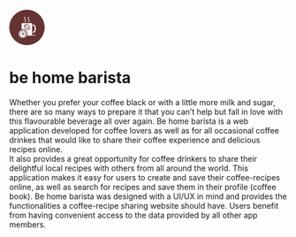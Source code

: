 ![Logo](static/img/coffee-time.png)
# be home barista 

<!-- ![Logo](assets/favicon/favicon-32x32.png) -->
Whether you prefer your coffee black or with a little more milk and sugar, there are so many ways to prepare it that you can’t help but fall in love with this flavourable beverage all over again.
Be home barista is a web application developed for coffee lovers as well as for all occasional coffee drinkes that would like to share their coffee experience and delicious recipes online.  
It also provides a great opportunity for coffee drinkers to share their delightful local recipes with others from all around the world.
This application makes it easy for users to create and save their coffee-recipes online, as well as search for recipes and save them in their profile (coffee book).
Be home barista was designed with a UI/UX in mind and provides the functionalities a coffee-recipe sharing website should have. Users benefit from having convenient access to the data provided by all other app members.







<!-- The COOL Quiz was created for anyone who wants to test their knowledge or learn some new interesting facts about the winter season. The players can take the quiz on their own or it can be used as a family indoor activity for those cold and dark evenings. The quiz has 12 multiple choice questions with a 120-second timer and a Top Score page so the players can save their best score. It hopes to engage all age groups or individuals of various interests, not just 'winter fans'.
![Responsive Design](assets/images/responsive-img.png) -->
<!-- 

## User Experience (UX)

### User Stories 

- As a user, I would like to understand the purpose of the website and what is being tested by the quiz before I start.
- As a user, I would like to have the option to read the instructions, so that I can understand how to play the game.
- As a user, I would like to play the quiz and see the content clearly on any device.
- As a user, I would like to be able to easily navigate through the website to complete the quiz.
- As a user, I would like to see if the answer I have chosen is correct or incorrect before proceeding to the next question.
- As a user, I would like to see my progress during the quiz (question counter, time counter and score counter).
- As a user, I would like to see my final score, have an option to save my best score and play again.


### Implementation 

- Used a layout with a winter background image, winter colours and picked an appropriate quiz title as well as a catchy initial        
  message to give users an early sense of what the quiz is about.
- Created a pop-up window to introduce the game to the users and to familiarize them with the quiz rules.
- Made the quiz responsive, visible and easy to read on desktops, laptops, tablets and smartphones.
- Created a simple intuitive design for easy navigation and used links for a smooth transport between pages.
- Made the quiz interactive as the chosen answers will turn green if correct or red if incorrect.
- Added Question counter, Time counter and Score counter to the game page.
- Added a result page that displays the quiz results as well as gives an option to save the users' scores.


## Features 

Cool Quiz consists of four webpages that all have an intuitive design for easy navigation.

  - ### Home Page
  This page introduces the quiz and shows important links to the game itself and to the Top Score page.
  - ### Game Page
  This is the core page of the quiz; it displays questions and multiple answer options as well as a navigation bar displaying the progress of the game.
  - ### Result Page
  It shows the results of the quiz and enables the player to save their score if they wish to do so.
  - ### Top Score Page
  Displays a list of top 7 scores.


### Existing Features

- __Home Page__

- The home page is the screen the end user is presented with on page load. <br>
  All four webpages have the same winter themed background image and colours, with a silver background for the website content. The 
  aim is to create a wintry atmosphere for players and bring back some memories of exciting winter events and activities.
  
- _Header_
  - The header has the same colour design as all other pages to support the intuitiveness of the entire website. The name of the
    quiz was chosen in order to give the visitors a hint of what the quiz is about. This intuitive layout enhances the user experience and makes the website easy to use.

- _Body_
  - The body includes an encouraging message to challenge the visitors to click on the START button and play the game.
  - The skeleton of the body has three buttons:
  - ABOUT button - clicking on the ABOUT button will display a pop-up box with the game rules. It includes all information the player 
    needs to know before starting the game.
  - START button is placed in the middle and has a different colour to underlay its importance. Clicking on this button will redirect 
    the player to the game page where they can start the quiz.
  - TOP SCORE button will forward the visitors to the list of the 7 best results.
  - Overall, the body layout is simple to understand and easy to navigate for the user.
  
- _Footer_
  - Similarly to the header, the footer remains the same regardless of the webpage. It contains a name of the production company and 
    the year of production. This intuitive layout contributes to the user experience.
    <br><br>
    <p align="center">
      <img src="assets/images/home-page.png">
    </p>
    <br><br>
    <p align="center">
      <img src="assets/images/pop-up-box.png">
    </p>

__Game Page__
- _Header_
  - The header includes the navigation bar which consists of the link to the home page and three other elements to monitor the  
    progress of the quiz. The player can click on the home icon anytime during the game to take them back to the home page and start the game again. Placing the home icon on this page allows users to navigate easily between pages and to return to the home page if they wish without having to use the back button. <br>
    The progress elements are all dynamic and are being updated with each question asked. 
  - Elements to monitor the progress:
    - Question counter shows how many questions have been answered so far as well as the total number of questions.
    - Time counter shows how many seconds are still left to complete the quiz. There is a 120 seconds countdown timer and if a player  
      runs out of time before completing the quiz, they will be redirected back to the home page to have another go.
    - Score counter shows how many points a player has received so far for all correctly answered questions. For each correct answer, 
      a player will get 100 points (1200 points maximum).<br>
    This ability to monitor the progress during the quiz enhances the user experience and also the motivation to achieve the highest score.
 
- _Body_  
  - The body shows the current question with four answer options. Clicking on one of these four options will deactivate the remaining 
    three and reveal if the chosen option is correct or not. The player will then be forwarded to the next question. Once a player clicks on an option, it cannot be changed. This will enhance the fluidity and energy of the game and encourage players to complete the quiz on time. <br>
    The time counter will prompt the user to answer questions correctly but also within a short period of time. This presents a double challenge and it makes the game more interesting and appealing to users. If the user does not answer all 12 questions in the allocated time, the quiz will automatically finish and they will be taken back to the home page. This will encourage users to take the quiz again. <br>
    Furthermore, if a player answers the question incorrectly, the correct answer will not be revealed. This should make the game more attractive as it will encourage the user to try again and improve their score. Once all questions have been answered, a player will automatically be directed to the result page.
- _Footer_ (please see the section about Footer above) 
   <br><br>
   <p align="center">
     <img src="assets/images/game-page.png">
   </p>    

__Result Page__
  - It shows how many points a player has scored in the quiz and gives them an option to save their score. To do so, a player has to 
    insert a username containing only alphabetic characters, without any numbers, special characters or spaces.
  - If the username meets the criteria, clicking on the SAVE button will save the player's score and return the player to the home 
    page. If the user does not want to save their score, they have an option to click on Go Home button which takes them back to the home page or on Play Again button to get to the game page and start playing again.
    <br><br>
    <p align="center">
      <img src="assets/images/result-page.png">
    </p>    

__Top Score Page__
  - This page displays a list of the 7 highest scores. 
    It also has the home icon for better navigation and it takes the user back to the home page.
    <br><br>
    <p align="center">
      <img src="assets/images/score-page.png">
    </p>    

### Features Left to Implement

  - Optaining more questions from the API open database to offer users a greater variety of questions and to make the quiz more 
    attractive
  - I would like to incorporate difficulty levels (easy, medium, hard)
  - Adding audio effects to a quiz question



### Wireframes 
- [Home Desktop](assets/wireframes/Home%20Desktop.png)
- [Home Tablet](assets/wireframes/Home%20Tablet.png)
- [Home Mobile](assets/wireframes/Home%20Phone.png)
- [Game Desktop](assets/wireframes/Game%20Desktop.png)
- [Game Tablet](assets/wireframes/Game%20Tablet.png)
- [Game Mobile](assets/wireframes/Game%20Phone.png)
- [Result Desktop](assets/wireframes/Result%20Desktop.png)
- [Result Tablet](assets/wireframes/Result%20Tablet.png)
- [Result Mobile](assets/wireframes/Result%20Phone.png)
- [Top Score Desktop](assets/wireframes/Top%20Score%20Desktop.png)
- [Top Score Tablet](assets/wireframes/Top%20Score%20Tablet.png)  
- [Top Score Mobile](assets/wireframes/Top%20Score%20Phone.png)



## Testing 

Manual Testing of implemented features: <br><br>


 - HOME PAGE Testing

| **Feature** | **Action** | **Expected Result** | **Actual Result** |
|-------------|------------|---------------------|-------------------|
| ABOUT button  | Click the button | A pop-up box opens with introduction and game rules | Works as expected |
| START button  | Click the button| Player is directed to the game page and can start playing | Works as expected |
| TOP SCORE button | Click the button| This takes the player to the top-score page to check the leaderboard	| Works as expected |
 
 <br><br>

- GAME PAGE Testing

| **Feature** | **Action** | **Expected Result** | **Actual Result** |
|-------------|------------|---------------------|-------------------|
| HOME button  | Click the button | Take a player to the home page anytime during the game | Works as expected |
| QUESTION counter  | Automatic feature| Shows what question the player is currently on, onwards counting | Works as expected |
| TIMER  | Automatic feature | Starts counting down automatically when the quiz appears on the screen | Works as expected |
| TIMER  | Automatic feature | For the last ten seconds the time text changes to red | Works as expected |
| TIMER  | Automatic feature | When time is up before answering all questions, the player is returned to the home page | Works as expected |
| SCORE counter | Click on the correct answer | Clicking on the correct answer will increase the score by 100 points| Works as expected |
| SCORE counter|  Click on the incorrect answer|  Clicking on the incorrect answer will not change the score| Works as expected |
| ANSWERS options  | Click on one of the 4 answers-options | Clicking on an option will disable the remaining three options | Works as expected |
| ANSWERS options  | Click on one of 4 answer options | The clicked option will change to green if correct and the score will be updated | Works as expected |
| ANSWERS options  | Click on one of 4 answer options | The clicked option will change to red if incorrect and the score will remain unchanged | Works as expected |
| NEXT question  | Automatic feature | Clicking on an answer option will evaluate the correctness and after 2 seconds a new question will appear| Works as expected |
| LAST question | Automatic feature | Clicking on the last answer option will evaluate the correctness and then forward the player to the result page |  Works as expected |

<br><br>

- RESULT PAGE Testing

| **Feature** | **Action** | **Expected Result** | **Actual Result** |
|-------------|------------|---------------------|-------------------|
| RESULT  | Automatic feature | The correct score will appear on the result page | Works as expected |
| USERNAME  | Enter name | Only text of min 3 and max 10 letters is excepted, no numbers or spaces | Works as expected |
| SAVE button  | Click the button| Saves the players’ score and takes them back to the home page | Works as expected |
| SAVE button  | Click the button| Input validation – do not save the score if the entered username does not meet the relevant criteria | Works as expected |
| GO HOME button  | Click the button | Takes players back to the home page if they do not want to save the score | Works as expected |
| PLAY AGAIN buton  | Click the button | Takes players to the game page where they can start the quiz again without saving their score | Works as expected |

<br><br>

- TOP SCORE PAGE Testing

| **Feature** | **Action** | **Expected Result** | **Actual Result** |
|-------------|------------|---------------------|-------------------|
| Saved result | click on TOP SCORE button | Correct score displayed against a correctly saved name | Works as expected |
| 7 best scores | click on TOP SCORE button | Score appears on this page only if it is within the 7 best results | Works as expected |
| HOME buton  | Click the button | Takes the player back to the home page | Works as expected |

<br><br>


### Validator Testing 

- HTML
  The W3C Validator has been used to validate the HTML of the website. <br>
  All errors have been corrected. <br>
  [W3C validator](https://validator.w3.org/nu/?doc=https%3A%2F%2Fkarare1.github.io%2Fquiz-game%2F)

- CSS
  The W3C Jigsaw Validator was used to validate the CSS of the website. <br>
  All errors have been corrected. <br>
  [(Jigsaw) validator](https://jigsaw.w3.org/css-validator/validator?uri=https%3A%2F%2Fkarare1.github.io%2Fquiz-game%2F&profile=css3svg&usermedium=all&warning=1&vextwarning=&lang=en)

- JSHint Services were used to validate Javascript <br>
  All errors syntax errors corrected <br>
  [script.js](assets/js-validation/js-validator-script.png) <br>
  [game.js](assets/js-validation/js-validator-game.png) <br>
  [result.js](assets/js-validation/js-validator-result.png) <br>
  [topscore.js](assets/js-validation/js-validator-topscore.png) <br>


- The WAVE Web Accessibility Evaluation Tool was used to check accessibility of the website: <br>
  [Wave Web report](assets/images/wave-evaluation.png)

- Lighthouse reports: <br><br>
  [Lighthouse report Index](assets/lighthouse/lighthouse-report-index.png) <br>
  [Lighthouse report Game](assets/lighthouse/lighthouse-report-game.png) <br>
  [Lighthouse report Result](assets/lighthouse/lighthouse-report-result.png) <br>
  [Lighthouse report Score](assets/lighthouse/lighthouse-report-score.png) <br>


- Further testing has been done with Chrome DevTools, making sure that responsiveness works correctly on all devices.
  After the deployment, I tested the website link focusing on the game and result page to check if all important features work as expected. No issues were detected. 

- The website was assessed in various browsers: Mozilla Firefox, Google Chrome and Microsoft Edge.
  Live link was tested on Huawei P30, Samsung A50 to test smaller screen sizes, on a small display laptop - HP ProBook 430 and also on a larger display laptop - Dell Latitude 5580. <br>
  Each of the pages functioned well.

### Fixed Bugs
- preventDefault() removed html validation (min 4 and max 10 letters) <br>
  I have applied an extra function in javascript to prevent submitting usernames that do not meet the criteria
- favicon link to webmanifest showed error in console <br>
  Resolved by adding the crossorigin attribute

### Unfixed Bugs
None I am aware of. 

## Deployment

Deployment To GitHub Pages:  <br>

1. Create a repository in GitHub <br><br>
  ![Deploy-1](assets/deploy/deploy-1.png) <br>

2. Create the entry file for a site. GitHub Pages will look for an index.html as the entry file for the site  <br>

3. Git push all contents from Integrated Development Environment (IDE) into GitHub <br>

4. On GitHub page, click on the site's repository on the left sidebar or alternatively click on the avatar icon and 
   then 'Your repositories' <br><br>
   ![Deploy-2](assets/deploy/deploy-2.png) &nbsp; &nbsp; &nbsp; &nbsp; ![Deploy-3](assets/deploy/deploy-3.png) <br>

5. In the repository, under the repository name (e.g. karare1/white-lines), click Settings  <br><br>
  ![Deploy-4](assets/deploy/deploy-4.png) <br>

6. In the "Code and automation" section on the left sidebar, click on Pages  <br><br>
  ![Deploy-5](assets/deploy/deploy-5.PNG) <br>

7. From the source section drop-down menu, select 'Deploy from a Branch'  <br>
   From the branch section drop-down menu, select 'main' and 'root' and then click on Save button  <br><br>
  ![Deploy-6](assets/deploy/deploy-6.PNG)  <br>

8. The link to the site will be automatically created. <br>
   To see the published site, under "GitHub Pages", click the site's URL  <br><br>
  ![Deploy-7](assets/deploy/deploy-7.png) <br>

   The live link can be found here: https://karare1.github.io/quiz-game/ <br>


## Technologies Used 
- [HTML](https://en.wikipedia.org/wiki/HTML)
- [CSS](https://en.wikipedia.org/wiki/CSS)
- [Javascript](https://en.wikipedia.org/wiki/JavaScript)

Also made use of:
- [Font Awesome](https://fontawesome.com/)
- [favicon.io](https://favicon.io/favicon-generator/)
- [HTML Validator](https://validator.w3.org/)
- [CSS Validator](https://jigsaw.w3.org/css-validator/)
- [Javascript Validator](https://jshint.com/)
- [Chrome DevTools](https://developer.chrome.com/docs/devtools/open/)
- [Balsamiq](https://en.wikipedia.org/wiki/Balsamiq)


## Credits 
- [www.scrimba.com.com](https://scrimba.com/learn/learnjavascript)  <br>
- [www.nikitahl.com.com](https://nikitahl.com/convert-array-like-collections-to-array/)  <br>
- [www.www.classcentral.com](https://www.classcentral.com/course/youtube-build-a-quiz-app-with-html-css-and-javascript-45707/classroom) <br>
- [www.freecodecamp.org](https://www.freecodecamp.org/news/javascript-projects-for-beginners/)  <br>
- [www.developer.mozilla.org](https://developer.mozilla.org/en-US/docs/Web/API/Window/localStorage)  <br>
- [www.w3schools](https://www.w3schools.com/)  <br>



### Content 


- The text for the Home page was taken from:  <br>
  [www.ultimatequizquestions.com](https://www.ultimatequizquestions.com/winter-trivia-questions/)  <br>
  [www.quiztriviagames.com](https://www.quiztriviagames.com/winter-quiz/)  <br>
  [www.wordsforlife.org.uk](https://wordsforlife.org.uk/activities/take-a-quiz-about-winter-celebrations/)  <br>



### Media

- Background image:  <br>
  [winter.jpg](https://www.pexels.com/photo/aurora-borealis-624015/)  <br>
  Photo by Frans van Heerden downloaded from Pexels
- Icons were taken from [Font Awesome](https://fontawesome.com/)



















 -->

